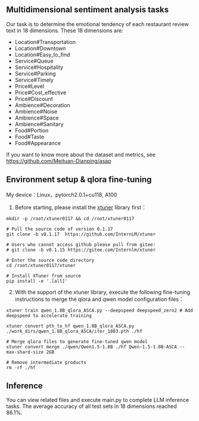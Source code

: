 ## **Multidimensional sentiment analysis tasks**

Our task is to determine the emotional tendency of each restaurant review text in 18 dimensions. These 18 dimensions are:
- Location#Transportation
- Location#Downtown
- Location#Easy_to_find
- Service#Queue
- Service#Hospitality
- Service#Parking
- Service#Timely
- Price#Level
- Price#Cost_effective
- Price#Discount
- Ambience#Decoration
- Ambience#Noise
- Ambience#Space
- Ambience#Sanitary
- Food#Portion
- Food#Taste
- Food#Appearance

If you want to know more about the dataset and metrics, see https://github.com/Meituan-Dianping/asap

## **Environment setup & qlora fine-tuning**

My device：Linux，pytorch2.0.1+cu118, A100

1. Before starting, please install the [xtuner](https://github.com/InternLM/tutorial/blob/main/xtuner/README.md) library first：
```cd ~
mkdir -p /root/xtuner0117 && cd /root/xtuner0117

# Pull the source code of version 0.1.17
git clone -b v0.1.17  https://github.com/InternLM/xtuner

# Users who cannot access github please pull from gitee:
# git clone -b v0.1.15 https://gitee.com/Internlm/xtuner

# Enter the source code directory
cd /root/xtuner0117/xtuner

# Install XTuner from source
pip install -e '.[all]'
```
2. With the support of the xtuner library, execute the following fine-tuning instructions to merge the qlora and qwen model configuration files：
```
xtuner train qwen_1.8B_qlora_ASCA.py --deepspeed deepspeed_zero2 # Add deepspeed to accelerate training

xtuner convert pth_to_hf qwen_1.8B_qlora_ASCA.py
./work_dirs/qwen_1.8B_qlora_ASCA/iter_1803.pth ./hf

# Merge qlora files to generate fine-tuned qwen model
xtuner convert merge ./qwen/Qwen1.5-1.8B ./hf Qwen-1.5-1.8B-ASCA --max-shard-size 2GB

# Remove intermediate products
rm -rf ./hf
```

## **Inference**

You can view related files and execute main.py to complete LLM inference tasks.
The average accuracy of all test sets in 18 dimensions reached 86.1%.
